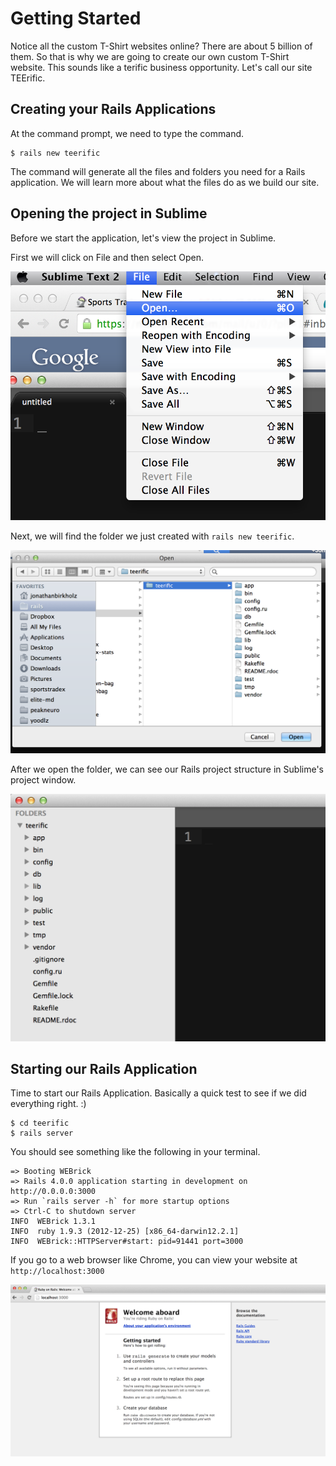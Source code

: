 # Getting Started

Notice all the custom T-Shirt websites online? There are about 5 billion of them. So that is why we are going to create our own custom T-Shirt website. This sounds like a terific business opportunity. Let's call our site TEErific.

## Creating your Rails Applications

At the command prompt, we need to type the command.
~~~
$ rails new teerific
~~~

The command will generate all the files and folders you need for a Rails application. We will learn more about what the files do as we build our site.

## Opening the project in Sublime

Before we start the application, let's view the project in Sublime.

First we will click on File and then select Open.

![](../images/sublime_open.png)

Next, we will find the folder we just created with `rails new teerific`.

![](../images/open_window.png)

After we open the folder, we can see our Rails project structure in Sublime's project window.

![](../images/sublime_folder.png)

## Starting our Rails Application

Time to start our Rails Application. Basically a quick test to see if we did everything right. :)

~~~
$ cd teerific
$ rails server
~~~

You should see something like the following in your terminal.

~~~
=> Booting WEBrick
=> Rails 4.0.0 application starting in development on http://0.0.0.0:3000
=> Run `rails server -h` for more startup options
=> Ctrl-C to shutdown server
INFO  WEBrick 1.3.1
INFO  ruby 1.9.3 (2012-12-25) [x86_64-darwin12.2.1]
INFO  WEBrick::HTTPServer#start: pid=91441 port=3000
~~~

If you go to a web browser like Chrome, you can view your website at `http://localhost:3000`

![](../images/rails_new_site.png)
